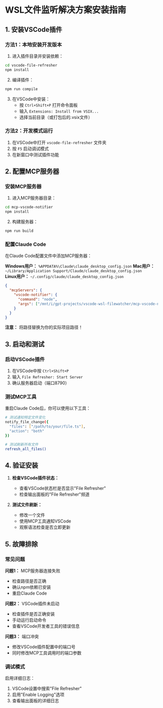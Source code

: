 # WSL文件监听解决方案安装指南

## 1. 安装VSCode插件

### 方法1：本地安装开发版本

1. 进入插件目录并安装依赖：
```bash
cd vscode-file-refresher
npm install
```

2. 编译插件：
```bash
npm run compile
```

3. 在VSCode中安装：
   - 按 `Ctrl+Shift+P` 打开命令面板
   - 输入 `Extensions: Install from VSIX...`
   - 选择当前目录（或打包后的.vsix文件）

### 方法2：开发模式运行

1. 在VSCode中打开 `vscode-file-refresher` 文件夹
2. 按 `F5` 启动调试模式
3. 在新窗口中测试插件功能

## 2. 配置MCP服务器

### 安装MCP服务器

1. 进入MCP服务器目录：
```bash
cd mcp-vscode-notifier
npm install
```

2. 构建服务器：
```bash
npm run build
```

### 配置Claude Code

在Claude Code配置文件中添加MCP服务器：

**Windows用户：** `%APPDATA%\Claude\claude_desktop_config.json`
**Mac用户：** `~/Library/Application Support/Claude/claude_desktop_config.json`  
**Linux用户：** `~/.config/claude/claude_desktop_config.json`

```json
{
  "mcpServers": {
    "vscode-notifier": {
      "command": "node",
      "args": ["/mnt/i/gpt-projects/vscode-wsl-filewatcher/mcp-vscode-notifier/dist/index.js"]
    }
  }
}
```

**注意：** 将路径替换为你的实际项目路径！

## 3. 启动和测试

### 启动VSCode插件

1. 在VSCode中按 `Ctrl+Shift+P`
2. 输入 `File Refresher: Start Server`
3. 确认服务器启动（端口8790）

### 测试MCP工具

重启Claude Code后，你可以使用以下工具：

```bash
# 测试通知特定文件变化
notify_file_change({
  "files": ["/path/to/your/file.ts"],
  "action": "both"
})

# 测试刷新所有文件
refresh_all_files()
```

## 4. 验证安装

1. **检查VSCode插件状态：**
   - 查看VSCode状态栏是否显示"File Refresher"
   - 检查输出面板的"File Refresher"频道

2. **测试文件刷新：**
   - 修改一个文件
   - 使用MCP工具通知VSCode
   - 观察语法检查是否立即更新

## 5. 故障排除

### 常见问题

**问题1：** MCP服务器连接失败
- 检查路径是否正确
- 确认npm依赖已安装
- 重启Claude Code

**问题2：** VSCode插件未启动
- 检查插件是否正确安装
- 手动运行启动命令
- 查看VSCode开发者工具的错误信息

**问题3：** 端口冲突
- 修改VSCode插件配置中的端口号
- 同时修改MCP工具调用时的端口参数

### 调试模式

启用详细日志：
1. VSCode设置中搜索"File Refresher"
2. 启用"Enable Logging"选项
3. 查看输出面板的详细日志